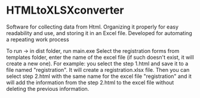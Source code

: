 # HTMLtoXLSXconverter
Software for collecting data from Html. Organizing it properly for easy readability and use, and storing it in an Excel file.
Developed for automating a repeating work process

To run -> in dist folder, run main.exe
Select the registration forms from templates folder, enter the name of the excel file (if such doesn't exist, it will create a new one). For example: you select the step 1.html and save it to a file named "registration". It will create a registration.xlsx file. Then you can select step 2.html with the same name for the excel file "registration" and it will add the information from the step 2.html to the excel file without deleting the previous information.

